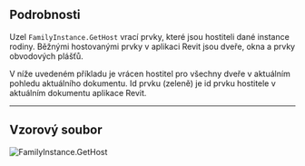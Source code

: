 ## Podrobnosti
Uzel `FamilyInstance.GetHost` vrací prvky, které jsou hostiteli dané instance rodiny. Běžnými hostovanými prvky v aplikaci Revit jsou dveře, okna a prvky obvodových plášťů.

V níže uvedeném příkladu je vrácen hostitel pro všechny dveře v aktuálním pohledu aktuálního dokumentu. Id prvku (zeleně) je id prvku hostitele v aktuálním dokumentu aplikace Revit.
___
## Vzorový soubor

![FamilyInstance.GetHost](./Revit.Elements.FamilyInstance.GetHost_img.jpg)
